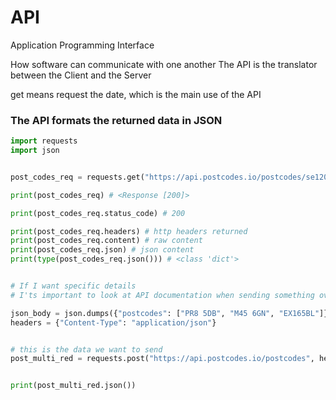 # API

Application Programming Interface

How software can communicate with one another
The API is the translator between the Client and the Server

get means request the date, which is the main use of the API

### The API formats the returned data in JSON
```python
import requests
import json


post_codes_req = requests.get("https://api.postcodes.io/postcodes/se120nb")

print(post_codes_req) # <Response [200]>

print(post_codes_req.status_code) # 200

print(post_codes_req.headers) # http headers returned
print(post_codes_req.content) # raw content
print(post_codes_req.json) # json content
print(type(post_codes_req.json())) # <class 'dict'>


# If I want specific details
# I'ts important to look at API documentation when sending something over, to get the rules right

json_body = json.dumps({"postcodes": ["PR8 5DB", "M45 6GN", "EX165BL"]})
headers = {"Content-Type": "application/json"}


# this is the data we want to send
post_multi_red = requests.post("https://api.postcodes.io/postcodes", headers=headers, data=json_body) # we don't need the end code because we are asking for specific things from the API,


print(post_multi_red.json())
```
